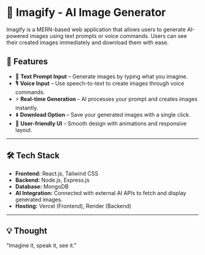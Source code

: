 # 🎨 Imagify - AI Image Generator

Imagify is a MERN-based web application that allows users to generate AI-powered images using text prompts or voice commands. Users can see their created images immediately and download them with ease.


## 🚀 Features
- 📝 **Text Prompt Input** – Generate images by typing what you imagine.
- 🎙️ **Voice Input** – Use speech-to-text to create images through voice commands.
- ⚡ **Real-time Generation** – AI processes your prompt and creates images instantly.
- ⬇️ **Download Option** – Save your generated images with a single click.
- 🎨 **User-friendly UI** – Smooth design with animations and responsive layout.

---

## 🛠️ Tech Stack
- **Frontend:** React.js, Tailwind CSS  
- **Backend:** Node.js, Express.js  
- **Database:** MongoDB  
- **AI Integration:** Connected with external AI APIs to fetch and display generated images.
- **Hosting:** Vercel (Frontend), Render (Backend)

---

## 💡 Thought
"Imagine it, speak it, see it."


